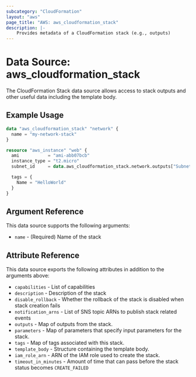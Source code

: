 ```yaml
---
subcategory: "CloudFormation"
layout: "aws"
page_title: "AWS: aws_cloudformation_stack"
description: |-
    Provides metadata of a CloudFormation stack (e.g., outputs)
---
```


# Data Source: aws_cloudformation_stack

The CloudFormation Stack data source allows access to stack
outputs and other useful data including the template body.

## Example Usage

```terraform
data "aws_cloudformation_stack" "network" {
  name = "my-network-stack"
}

resource "aws_instance" "web" {
  ami           = "ami-abb07bcb"
  instance_type = "t2.micro"
  subnet_id     = data.aws_cloudformation_stack.network.outputs["SubnetId"]

  tags = {
    Name = "HelloWorld"
  }
}
```

## Argument Reference

This data source supports the following arguments:

* `name` - (Required) Name of the stack

## Attribute Reference

This data source exports the following attributes in addition to the arguments above:

* `capabilities` - List of capabilities
* `description` - Description of the stack
* `disable_rollback` - Whether the rollback of the stack is disabled when stack creation fails
* `notification_arns` - List of SNS topic ARNs to publish stack related events
* `outputs` - Map of outputs from the stack.
* `parameters` - Map of parameters that specify input parameters for the stack.
* `tags` - Map of tags associated with this stack.
* `template_body` - Structure containing the template body.
* `iam_role_arn` - ARN of the IAM role used to create the stack.
* `timeout_in_minutes` - Amount of time that can pass before the stack status becomes `CREATE_FAILED`
